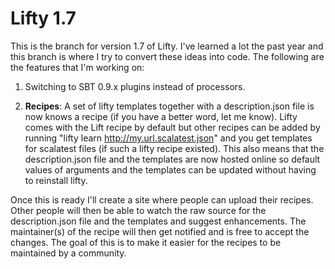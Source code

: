 Lifty 1.7
=========

This is the branch for version 1.7 of Lifty. I've learned a lot the past year and this branch is where I try to convert these ideas into code. The following are the features that I'm working on: 

1. Switching to SBT 0.9.x plugins instead of processors.

2. **Recipes**: A set of lifty templates together with a description.json file is now knows a recipe (if you have a better word, let me know). Lifty comes with the Lift recipe by default but other recipes can be added by running "lifty learn http://my.url.scalatest.json" and you get templates for scalatest files (if such a lifty recipe existed). This also means that the description.json file and the templates are now hosted online so default values of arguments and the templates can be updated without having to reinstall lifty. 

Once this is ready I'll create a site where people can upload their recipes. Other people will then be able to watch the raw source for the description.json file and the templates and suggest enhancements. The maintainer(s) of the recipe will then get notified and is free to accept the changes. The goal of this is to make it easier for the recipes to be maintained by a community. 